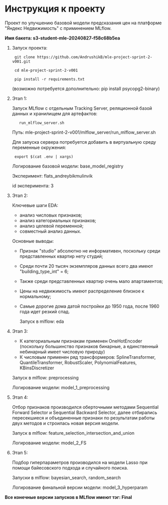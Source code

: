 # Инструкция к проекту
Проект по улучшению базовой модели предсказания цен на платформе "Яндекс Недвижимость" c приминением MLflow.

__Имя бакета: s3-student-mle-20240827-f58c68b5ea__

1. Запуск проекта:

        git clone https://github.com/AndrushikB/mle-project-sprint-2-v001.git

        cd mle-project-sprint-2-v001

        pip install -r requirements.txt

   (возможно потребуется дополнительно: pip install psycopg2-binary)

3. Этап 1:

   Запуск MLflow с отдельным Tracking Server, реляционной базой данных и хранилищем для артефактов:
          
          run_mlflow_server.sh
  
   Путь: mle-project-sprint-2-v001/mlflow_server/run_mlflow_server.sh

   Для запуска сервера потребуется добавить в виртуальную среду переменные окружения:

        export $(cat .env | xargs)

   Логирование базовой модели: base_model_registry

   Эксперимент: flats_andreybikmulinvik
   
   id эксперимента: 3

3. Этап 2:

   Ключевые шаги EDA:
   - анализ числовых признаков;
   - анализ категориальных признаков;
   - анализ целевой переменной;
   - совместный анализ данных.
  
   Основные выводы:
   - Признак "studio" абсолютно не информативен, поскольку среди представленных квартир нету студий;
   - Среди почти 20 тысяч экземпляров данных всего два имеют "building_type_int" = 6;
   - Также среди представленных квартир очень мало апартаментов;
   - Цены на недвижимость имеют распределение близкое к нормальному;
   - Самые дорогие дома датой постройки до 1950 года, после 1960 года идет резкий спад.

       Запуск в mlflow: eda 
  
4. Этап 3:

   - К категориальным признакам применен OneHotEncoder (поскольку большинство признаков бинарные, а единственный небинарный имеет числовую природу)
   - К числовым применен ряд трансформеров: SplineTransformer, QuantileTransformer, RobustScaler, PolynomialFeatures, KBinsDiscretizer
  
   Запуск в mlflow: preprocessing

   Логирование модели: model_1_preprocessing

5. Этап 4:

   Отбор признаков производился оберточными методами Sequential Forward Selector и Sequential Backward Selector, далее отбирались пересекшиеся и объединенные признаки по результатам работы двух методов и строилась новая версия модели.

   Запуск в mlflow: feature_selection_intersection_and_union 
   
   Логирование модели: model_2_FS

6. Этап 5:

   Подбор гиперпараметров производился на модели Lasso при помощи байесовского подхода и случайного поиска.

   Запуски в mlflow: bayesian_search, random_search

   Логирование финальной версии модели: model_3_hyperparam


__Все конечные версии запусков в MLflow имеют тэг: Final__
   
